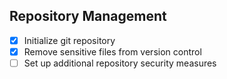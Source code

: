 ## Repository Management

- [x] Initialize git repository
- [x] Remove sensitive files from version control
- [ ] Set up additional repository security measures
